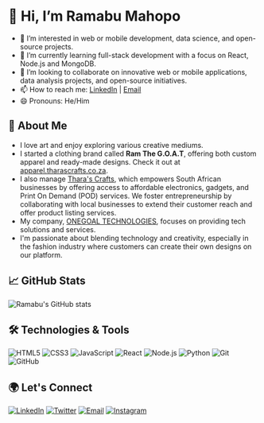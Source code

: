 # 👋 Hi, I’m Ramabu Mahopo

- 👀 I’m interested in web or mobile development, data science, and open-source projects.
- 🌱 I’m currently learning full-stack development with a focus on React, Node.js and MongoDB.
- 💞️ I’m looking to collaborate on innovative web or mobile applications, data analysis projects, and open-source initiatives.
- 📫 How to reach me: [LinkedIn](https://www.linkedin.com/in/ramabu-mahopo/) | [Email](mailto:ramabu.mahopo@example.com)
- 😄 Pronouns: He/Him


## 📝 About Me

- I love art and enjoy exploring various creative mediums.
- I started a clothing brand called **Ram The G.O.A.T**, offering both custom apparel and ready-made designs. Check it out at [apparel.tharascrafts.co.za](https://apparel.tharascrafts.co.za).
- I also manage [Thara's Crafts](https://www.tharascrafts.co.za), which empowers South African businesses by offering access to affordable electronics, gadgets, and Print On Demand (POD) services. We foster entrepreneurship by collaborating with local businesses to extend their customer reach and offer product listing services.
- My company, [ONEGOAL TECHNOLOGIES](https://www.onegtechs.co.za), focuses on providing tech solutions and services.
- I'm passionate about blending technology and creativity, especially in the fashion industry where customers can create their own designs on our platform.

## 📈 GitHub Stats

![Ramabu's GitHub stats](https://github-readme-stats.vercel.app/api?username=Mahopo&show_icons=true&theme=radical)

## 🛠️ Technologies & Tools

![HTML5](https://img.shields.io/badge/-HTML5-E34F26?style=flat-square&logo=html5&logoColor=white)
![CSS3](https://img.shields.io/badge/-CSS3-1572B6?style=flat-square&logo=css3)
![JavaScript](https://img.shields.io/badge/-JavaScript-F7DF1E?style=flat-square&logo=javascript&logoColor=black)
![React](https://img.shields.io/badge/-React-61DAFB?style=flat-square&logo=react&logoColor=black)
![Node.js](https://img.shields.io/badge/-Node.js-339933?style=flat-square&logo=node.js&logoColor=white)
![Python](https://img.shields.io/badge/-Python-3776AB?style=flat-square&logo=python&logoColor=white)
![Git](https://img.shields.io/badge/-Git-F05032?style=flat-square&logo=git&logoColor=white)
![GitHub](https://img.shields.io/badge/-GitHub-181717?style=flat-square&logo=github)

## 🌍 Let's Connect

[![LinkedIn](https://img.shields.io/badge/-LinkedIn-0077B5?style=flat-square&logo=linkedin&logoColor=white)](linkedin.com/in/ramabu-mahopo-39557538/)
[![Twitter](https://img.shields.io/badge/-Twitter-1DA1F2?style=flat-square&logo=twitter&logoColor=white)](https://twitter.com/OnlyRamabu)
[![Email](https://img.shields.io/badge/-Email-D14836?style=flat-square&logo=gmail&logoColor=white)](mailto:mahopo.r@gmail.com)
[![Instagram](https://img.shields.io/badge/-Instagram-E4405F?style=flat-square&logo=instagram&logoColor=white)](https://www.instagram.com/ramabu)


<!---
Mahopo/Mahopo is a ✨ special ✨ repository because its `README.md` (this file) appears on your GitHub profile.
You can click the Preview link to take a look at your changes.
--->
